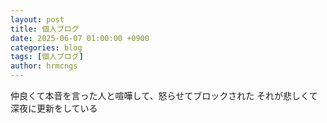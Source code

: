```yaml
---
layout: post
title: 個人ブログ
date: 2025-06-07 01:00:00 +0900
categories: blog
tags: [個人ブログ]
author: hrmcngs
---
```

仲良くて本音を言った人と喧嘩して、怒らせてブロックされた
それが悲しくて深夜に更新をしている
